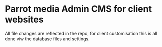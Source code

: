 # Parrot media Admin CMS for client websites
All file changes are reflected in the repo, for client customisation this is all done viw the database files and settings.
